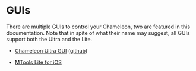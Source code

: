 # GUIs

There are multiple GUIs to control your Chameleon, two are featured in this documentation.
Note that in spite of what their name may suggest, all GUIs support both the Ultra and the Lite.

- [Chameleon Ultra GUI](./chameleonultragui.md) ([github](https://github.com/GameTec-live/ChameleonUltraGUI))

- [MTools Lite for iOS](https://shop.mtoolstec.com/mifare-classic-tool-for-ios)
